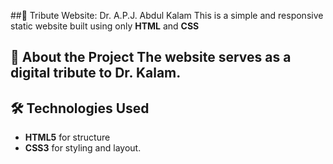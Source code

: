 ##🌟 Tribute Website: Dr. A.P.J. Abdul Kalam This is a simple and responsive static website built using only **HTML** and **CSS** 
## 📖 About the Project The website serves as a digital tribute to Dr. Kalam.

## 🛠️ Technologies Used
- **HTML5** for structure
- **CSS3** for styling and layout.
